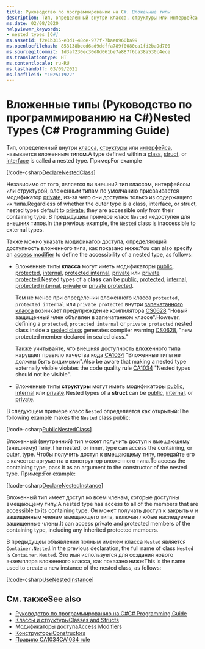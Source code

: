 ```yaml
---
title: Руководство по программированию на C#. Вложенные типы
description: Тип, определенный внутри класса, структуры или интерфейса, называется в C# вложенным типом.
ms.date: 02/08/2020
helpviewer_keywords:
- nested types [C#]
ms.assetid: f2e1b315-e3d1-48ce-977f-7bae0960ba99
ms.openlocfilehash: 853138beed6ad9ddffa789f0080ca1fd2ba9d700
ms.sourcegitcommit: 1d3af230ec30d8d061be7a887f6ba38a530c4ece
ms.translationtype: HT
ms.contentlocale: ru-RU
ms.lasthandoff: 03/09/2021
ms.locfileid: "102511922"
---
```

# <a name="nested-types-c-programming-guide"></a><span data-ttu-id="aabcd-103">Вложенные типы (Руководство по программированию на C#)</span><span class="sxs-lookup"><span data-stu-id="aabcd-103">Nested Types (C# Programming Guide)</span></span>

<span data-ttu-id="aabcd-104">Тип, определенный внутри [класса](../../language-reference/keywords/class.md), [структуры](../../language-reference/builtin-types/struct.md) или [интерфейса](../../language-reference/keywords/interface.md), называется вложенным типом.</span><span class="sxs-lookup"><span data-stu-id="aabcd-104">A type defined within a [class](../../language-reference/keywords/class.md), [struct](../../language-reference/builtin-types/struct.md), or [interface](../../language-reference/keywords/interface.md) is called a nested type.</span></span> <span data-ttu-id="aabcd-105">Пример</span><span class="sxs-lookup"><span data-stu-id="aabcd-105">For example</span></span>

[!code-csharp[DeclareNestedClass](~/samples/snippets/csharp/objectoriented/nestedtypes.cs#DeclareNestedClass)]

<span data-ttu-id="aabcd-106">Независимо от того, является ли внешний тип классом, интерфейсом или структурой, вложенным типам по умолчанию присваивается модификатор [private](../../language-reference/keywords/private.md), из-за чего они доступны только из содержащего их типа.</span><span class="sxs-lookup"><span data-stu-id="aabcd-106">Regardless of whether the outer type is a class, interface, or struct, nested types default to [private](../../language-reference/keywords/private.md); they are accessible only from their containing type.</span></span> <span data-ttu-id="aabcd-107">В предыдущем примере класс `Nested` недоступен для внешних типов.</span><span class="sxs-lookup"><span data-stu-id="aabcd-107">In the previous example, the `Nested` class is inaccessible to external types.</span></span>

<span data-ttu-id="aabcd-108">Также можно указать [модификатор доступа](../../language-reference/keywords/access-modifiers.md), определяющий доступность вложенного типа, как показано ниже:</span><span class="sxs-lookup"><span data-stu-id="aabcd-108">You can also specify an [access modifier](../../language-reference/keywords/access-modifiers.md) to define the accessibility of a nested type, as follows:</span></span>

- <span data-ttu-id="aabcd-109">Вложенные типы **класса** могут иметь модификаторы [public](../../language-reference/keywords/public.md), [protected](../../language-reference/keywords/protected.md), [internal](../../language-reference/keywords/internal.md), [protected internal](../../language-reference/keywords/protected-internal.md), [private](../../language-reference/keywords/private.md) или [private protected](../../language-reference/keywords/private-protected.md).</span><span class="sxs-lookup"><span data-stu-id="aabcd-109">Nested types of a **class** can be [public](../../language-reference/keywords/public.md), [protected](../../language-reference/keywords/protected.md), [internal](../../language-reference/keywords/internal.md), [protected internal](../../language-reference/keywords/protected-internal.md), [private](../../language-reference/keywords/private.md) or [private protected](../../language-reference/keywords/private-protected.md).</span></span>

   <span data-ttu-id="aabcd-110">Тем не менее при определении вложенного класса `protected`, `protected internal` или `private protected` внутри [запечатанного класса](../../language-reference/keywords/sealed.md) возникает предупреждение компилятора [CS0628](../../misc/cs0628.md) "Новый защищенный член объявлен в запечатанном классе".</span><span class="sxs-lookup"><span data-stu-id="aabcd-110">However, defining a `protected`, `protected internal` or `private protected` nested class inside a [sealed class](../../language-reference/keywords/sealed.md) generates compiler warning [CS0628](../../misc/cs0628.md), "new protected member declared in sealed class."</span></span>

   <span data-ttu-id="aabcd-111">Также учитывайте, что внешняя доступность вложенного типа нарушает правило качества кода [CA1034](../../../fundamentals/code-analysis/quality-rules/ca1034.md) "Вложенные типы не должны быть видимыми".</span><span class="sxs-lookup"><span data-stu-id="aabcd-111">Also be aware that making a nested type externally visible violates the code quality rule [CA1034](../../../fundamentals/code-analysis/quality-rules/ca1034.md) "Nested types should not be visible".</span></span>

- <span data-ttu-id="aabcd-112">Вложенные типы **структуры** могут иметь модификаторы [public](../../language-reference/keywords/public.md), [internal](../../language-reference/keywords/internal.md) или [private](../../language-reference/keywords/private.md).</span><span class="sxs-lookup"><span data-stu-id="aabcd-112">Nested types of a **struct** can be [public](../../language-reference/keywords/public.md), [internal](../../language-reference/keywords/internal.md), or [private](../../language-reference/keywords/private.md).</span></span>

<span data-ttu-id="aabcd-113">В следующем примере класс `Nested` определяется как открытый:</span><span class="sxs-lookup"><span data-stu-id="aabcd-113">The following example makes the `Nested` class public:</span></span>

[!code-csharp[PublicNestedClass](~/samples/snippets/csharp/objectoriented/nestedtypes.cs#PublicNestedClass)]

<span data-ttu-id="aabcd-114">Вложенный (внутренний) тип может получить доступ к вмещающему (внешнему) типу.</span><span class="sxs-lookup"><span data-stu-id="aabcd-114">The nested, or inner, type can access the containing, or outer, type.</span></span> <span data-ttu-id="aabcd-115">Чтобы получить доступ к вмещающему типу, передайте его в качестве аргумента в конструктор вложенного типа.</span><span class="sxs-lookup"><span data-stu-id="aabcd-115">To access the containing type, pass it as an argument to the constructor of the nested type.</span></span> <span data-ttu-id="aabcd-116">Пример:</span><span class="sxs-lookup"><span data-stu-id="aabcd-116">For example:</span></span>

[!code-csharp[DeclareNestedInstance](~/samples/snippets/csharp/objectoriented/nestedtypes.cs#DeclareNestedInstance)]

<span data-ttu-id="aabcd-117">Вложенный тип имеет доступ ко всем членам, которые доступны вмещающему типу.</span><span class="sxs-lookup"><span data-stu-id="aabcd-117">A nested type has access to all of the members that are accessible to its containing type.</span></span> <span data-ttu-id="aabcd-118">Он может получать доступ к закрытым и защищенным членам вмещающего типа, включая любые наследуемые защищенные члены.</span><span class="sxs-lookup"><span data-stu-id="aabcd-118">It can access private and protected members of the containing type, including any inherited protected members.</span></span>

<span data-ttu-id="aabcd-119">В предыдущем объявлении полным именем класса `Nested` является `Container.Nested`.</span><span class="sxs-lookup"><span data-stu-id="aabcd-119">In the previous declaration, the full name of class `Nested` is `Container.Nested`.</span></span> <span data-ttu-id="aabcd-120">Это имя используется для создания нового экземпляра вложенного класса, как показано ниже:</span><span class="sxs-lookup"><span data-stu-id="aabcd-120">This is the name used to create a new instance of the nested class, as follows:</span></span>

[!code-csharp[UseNestedInstance](~/samples/snippets/csharp/objectoriented/nestedtypes.cs#UseNestedInstance)]

## <a name="see-also"></a><span data-ttu-id="aabcd-121">См. также</span><span class="sxs-lookup"><span data-stu-id="aabcd-121">See also</span></span>

- [<span data-ttu-id="aabcd-122">Руководство по программированию на C#</span><span class="sxs-lookup"><span data-stu-id="aabcd-122">C# Programming Guide</span></span>](../index.md)
- [<span data-ttu-id="aabcd-123">Классы и структуры</span><span class="sxs-lookup"><span data-stu-id="aabcd-123">Classes and Structs</span></span>](./index.md)
- [<span data-ttu-id="aabcd-124">Модификаторы доступа</span><span class="sxs-lookup"><span data-stu-id="aabcd-124">Access Modifiers</span></span>](./access-modifiers.md)
- [<span data-ttu-id="aabcd-125">Конструкторы</span><span class="sxs-lookup"><span data-stu-id="aabcd-125">Constructors</span></span>](./constructors.md)
- [<span data-ttu-id="aabcd-126">Правило CA1034</span><span class="sxs-lookup"><span data-stu-id="aabcd-126">CA1034 rule</span></span>](../../../fundamentals/code-analysis/quality-rules/ca1034.md)

